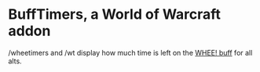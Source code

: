 # BuffTimers, a World of Warcraft addon

/wheetimers and /wt display how much time is left on the [WHEE! buff](https://www.wowhead.com/spell=46668/whee) for all alts.
